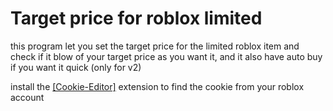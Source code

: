 # Target price for roblox limited

this program let you set the target price for the limited roblox item
and check if it blow of your target price as you want it,
and it also have auto buy if you want it quick (only for v2)

install the <a href="https://chrome.google.com/webstore/detail/cookie-editor/hlkenndednhfkekhgcdicdfddnkalmdm?hl=id">[Cookie-Editor]</a> extension to find the cookie from your roblox account
